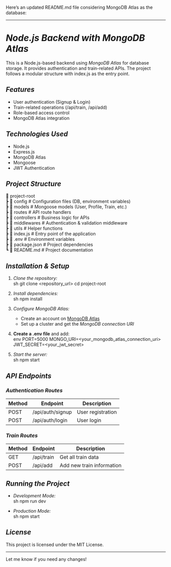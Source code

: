 Here’s an updated README.md file considering MongoDB Atlas as the database:  

---

# *Node.js Backend with MongoDB Atlas*  

This is a Node.js-based backend using *MongoDB Atlas* for database storage. It provides authentication and train-related APIs. The project follows a modular structure with index.js as the entry point.  

## *Features*  
- User authentication (Signup & Login)  
- Train-related operations (/api/train, /api/add)  
- Role-based access control  
- MongoDB Atlas integration  

## *Technologies Used*  
- Node.js  
- Express.js  
- MongoDB Atlas  
- Mongoose  
- JWT Authentication  

## *Project Structure*  

📂 project-root  
 ┣ 📂 config             # Configuration files (DB, environment variables)  
 ┣ 📂 models             # Mongoose models (User, Profile, Train, etc.)  
 ┣ 📂 routes             # API route handlers  
 ┣ 📂 controllers        # Business logic for APIs  
 ┣ 📂 middlewares        # Authentication & validation middleware  
 ┣ 📂 utils              # Helper functions  
 ┣ 📜 index.js           # Entry point of the application  
 ┣ 📜 .env               # Environment variables  
 ┣ 📜 package.json       # Project dependencies  
 ┗ 📜 README.md          # Project documentation  


## *Installation & Setup*  

1. *Clone the repository:*  
   sh
   git clone <repository_url>
   cd project-root
   

2. *Install dependencies:*  
   sh
   npm install
   

3. *Configure MongoDB Atlas:*  
   - Create an account on [MongoDB Atlas](https://www.mongodb.com/cloud/atlas)  
   - Set up a cluster and get the *MongoDB connection URI*  

4. **Create a .env file** and add:  
   env
   PORT=5000
   MONGO_URI=<your_mongodb_atlas_connection_uri>
   JWT_SECRET=<your_jwt_secret>
   

5. *Start the server:*  
   sh
   npm start
   

## *API Endpoints*  

### *Authentication Routes*  
| Method | Endpoint            | Description          |
|--------|---------------------|----------------------|
| POST   | /api/auth/signup  | User registration   |
| POST   | /api/auth/login   | User login          |

### *Train Routes*  
| Method | Endpoint        | Description                        |
|--------|----------------|------------------------------------|
| GET    | /api/train   | Get all train data                |
| POST   | /api/add     | Add new train information         |

## *Running the Project*  
- *Development Mode:*  
  sh
  npm run dev
  
- *Production Mode:*  
  sh
  npm start
  

## *License*  
This project is licensed under the MIT License.  

---

Let me know if you need any changes!

